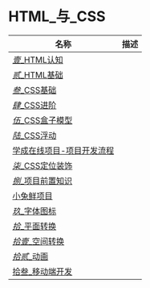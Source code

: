 # HTML_与_CSS

| 名称 | 描述 |
| - | - |
| [*壹*_HTML认知](Unit1.md) | |
| [*贰*_HTML基础](Unit2.md) | |
| [*叁*_CSS基础](Unit3.md) | |
| [*肆*_CSS进阶](Unit4.md) | |
| [*伍*_CSS盒子模型](Unit5.md) | |
| [*陆*_CSS浮动](Unit6.md) | |
| [学成在线项目-项目开发流程](Unit7.md) | |
| [*柒*_CSS定位装饰](Unit8.md) | |
| [*捌*_项目前置知识](Unit9.md) | |
| [小兔鲜项目](Unit10.md) | |
| [*玖*_字体图标](Unit11.md) | |
| [*拾*_平面转换](Unit12.md) | |
| [*拾壹*_空间转换](Unit13.md) | |
| [*拾贰*_动画](Unit14.md) | |
| [拾叁_移动端开发](Unit15.md) | |
